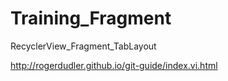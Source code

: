 # Training_Fragment
RecyclerView_Fragment_TabLayout

http://rogerdudler.github.io/git-guide/index.vi.html
